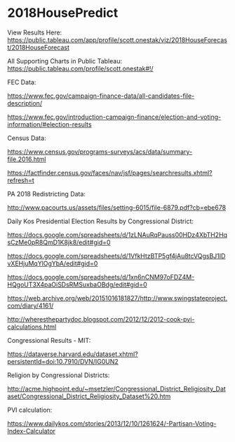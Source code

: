 # 2018HousePredict

View Results Here: https://public.tableau.com/app/profile/scott.onestak/viz/2018HouseForecast/2018HouseForecast

All Supporting Charts in Public Tableau: https://public.tableau.com/profile/scott.onestak#!/

FEC Data: 

https://www.fec.gov/campaign-finance-data/all-candidates-file-description/

https://www.fec.gov/introduction-campaign-finance/election-and-voting-information/#election-results

Census Data:

https://www.census.gov/programs-surveys/acs/data/summary-file.2016.html

https://factfinder.census.gov/faces/nav/jsf/pages/searchresults.xhtml?refresh=t

PA 2018 Redistricting Data:

http://www.pacourts.us/assets/files/setting-6015/file-6879.pdf?cb=ebe678

Daily Kos Presidential Election Results by Congressional District:

https://docs.google.com/spreadsheets/d/1zLNAuRqPauss00HDz4XbTH2HqsCzMe0pR8QmD1K8jk8/edit#gid=0

https://docs.google.com/spreadsheets/d/1VfkHtzBTP5gf4jAu8tcVQgsBJ1IDvXEHjuMqYlOgYbA/edit#gid=0

https://docs.google.com/spreadsheets/d/1xn6nCNM97oFDZ4M-HQgoUT3X4paOiSDsRMSuxbaOBdg/edit#gid=0

https://web.archive.org/web/20151016181827/http://www.swingstateproject.com/diary/4161/

http://wheresthepartydoc.blogspot.com/2012/12/2012-cook-pvi-calculations.html

Congressional Results - MIT:

https://dataverse.harvard.edu/dataset.xhtml?persistentId=doi:10.7910/DVN/IG0UN2

Religion by Congressional Districts:

http://acme.highpoint.edu/~msetzler/Congressional_District_Religiosity_Dataset/Congressional_District_Religiosity_Dataset%20.htm

PVI calculation:

https://www.dailykos.com/stories/2013/12/10/1261624/-Partisan-Voting-Index-Calculator

